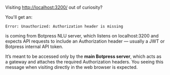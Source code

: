 
Visiting [http://localhost:3200/](http://localhost:3200/) out of curiosity?

You'll get an:
```
Error: Unauthorized: Authorization header is missing
```


is coming from Botpress NLU server, which listens on localhost:3200 and expects API requests to include an Authorization header — usually a JWT or Botpress internal API token.

It’s meant to be accessed only by the **main Botpress server**, which acts as a gateway and attaches the required Authorization headers. You seeing this message when visiting directly in the web browser is expected.
